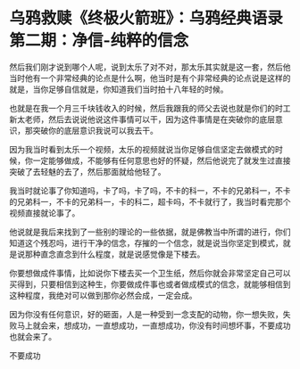 # 乌鸦救赎《终极火箭班》：乌鸦经典语录 第二期：净信-纯粹的信念

然后我们刚才说到哪个人呢，说到太乐了对不对，那太乐其实就是这一套，然后他当时他有一个非常经典的论点是什么啊，他当时是有个非常经典的论点说是这样的就是，当你足够自信就是，你知道我们当时拍十八年轻的时候。

也就是在我一个月三千块钱收入的时候，然后我跟我的师父去说也就是你们的时工新太老师，然后去说说他说这件事情可以干，因为这件事情是在突破你的底层意识，那突破你的底层意识我说可以我去干。

因为我当时看到太乐一个视频，太乐的视频就说当你足够自信坚定去做模式的时候，你一定能够做成，不能够有任何意思也好的怀疑，然后他说完了就发生过直接突破了去轻魅的去了，然后那面就给他轻了。

我当时就论事了你知道吗，卡了吗，卡了吗，不卡的科一，不卡的兄弟科一，不卡的兄弟科一，不卡的兄弟科一，卡的科二，超卡吗，不卡就行了，我当时看完那个视频直接就论事了。

他说就是我后来找到了一些别的理论的一些依据，就是佛教当中所谓的进行，你们知道这个残忍吗，进行干净的信念，存摧的一个信念，就是说当你坚定到模式，就是说那种直念直念到什么程度，就是说感觉像是下楼去。

你要想做成件事情，比如说你下楼去买一个卫生纸，然后你就会非常坚定自己可以买得到，只要相信到这种生，你要做成件事也或者做成模式的信念，就能够相信到这种程度，我绝对可以做到那你必然会成，一定会成。

因为你没有任何意识，好的砸面，人是一种受到一念支配的动物，你一想失败，失败马上就会来，想成功，一直想成功，一直想成功，你没有时间想坏事，不要成功也就会来了。

不要成功